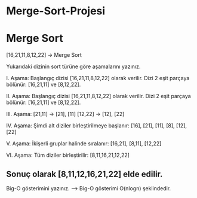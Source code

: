 # Merge-Sort-Projesi
# Merge Sort

[16,21,11,8,12,22] -> Merge Sort

Yukarıdaki dizinin sort türüne göre aşamalarını yazınız.

I. Aşama:
Başlangıç dizisi [16,21,11,8,12,22] olarak verilir.
Dizi 2 eşit parçaya bölünür: [16,21,11] ve [8,12,22].

II. Aşama:
Başlangıç dizisi [16,21,11,8,12,22] olarak verilir.
Dizi 2 eşit parçaya bölünür: [16,21,11] ve [8,12,22].

III. Aşama:
[21,11] -> [21], [11]
[12,22] -> [12], [22]

IV. Aşama: 
Şimdi alt diziler birleştirilmeye başlanır:
[16], [21], [11], [8], [12], [22]

V. Aşama:
İkişerli gruplar halinde sıralanır:
[16,21], [8,11], [12,22]

VI. Aşama:
Tüm diziler birleştirilir:
[8,11,16,21,12,22]

Sonuç olarak  [8,11,12,16,21,22] elde edilir.
------------------------------------------------------------------------------------------------------------------------------------------------------------------------------------------------------------------
Big-O gösterimini yazınız.
--> Big-O gösterimi O(nlogn) şeklindedir.




